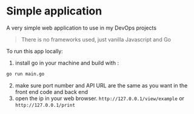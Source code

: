 # Simple application
A very simple web application to use in my DevOps projects

> There is no frameworks used, just vanilla Javascript and Go

To run this app locally:

1. install go in your machine and build with :
``` bash
go run main.go
```
2. make sure port number and API URL are the same as you want in the front end code and back end
3. open the ip in your web browser. `http://127.0.0.1/view/example` or `http://127.0.0.1/print`
